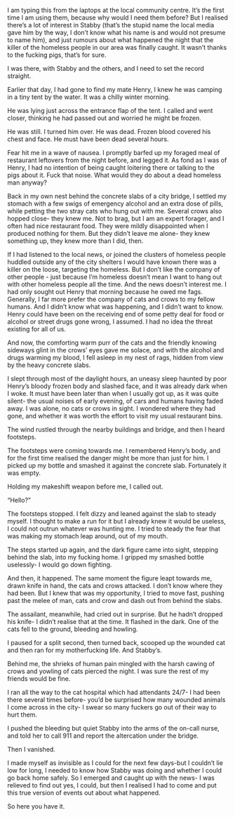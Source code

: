   

I am typing this from the laptops at the local community centre. It’s the first time I am using them, because why would I need them before? But I realised there’s a lot of interest in Stabby (that’s the stupid name the local media gave him by the way, I don’t know what his name is and would not presume to name him), and just rumours about what happened the night that the killer of the homeless people in our area was finally caught. It wasn’t thanks to the fucking pigs, that’s for sure.

I was there, with Stabby and the others, and I need to set the record straight. 

Earlier that day, I had gone to find my mate Henry, I knew he was camping in a tiny tent by the water. It was a chilly winter morning. 

He was lying just across the entrance flap of the tent. I called and went closer, thinking he had passed out and worried he might be frozen. 

He was still. I turned him over. He was dead. Frozen blood covered his chest and face. He must have been dead several hours.

Fear hit me in a wave of nausea. I promptly barfed up my foraged meal of restaurant leftovers from the night before, and legged it. As fond as I was of Henry, I had no intention of being caught loitering there or talking to the pigs about it. Fuck that noise. What would they do about a dead homeless man anyway?

Back in my own nest behind the concrete slabs of a city bridge, I settled my stomach with a few swigs of emergency alcohol and an extra dose of pills, while petting the two stray cats who hung out with me. Several crows also hopped close- they knew me. Not to brag, but I am an expert forager, and I often had nice restaurant food. They were mildly disappointed when I produced nothing for them. But they didn’t leave me alone- they knew something up, they knew more than I did, then.

If I had listened to the local news, or joined the clusters of homeless people huddled outside any of the city shelters I would have known there was a killer on the loose, targeting the homeless. But I don’t like the company of other people - just because I’m homeless doesn’t mean I want to hang out with other homeless people all the time. And the news doesn’t interest me. I had only sought out Henry that morning because he owed me fags. Generally, I far more prefer the company of cats and crows to my fellow humans. And I didn’t know what was happening, and I didn’t want to know. Henry could have been on the receiving end of some petty deal for food or alcohol or street drugs gone wrong, I assumed. I had no idea the threat existing for all of us. 

And now, the comforting warm purr of the cats and the friendly knowing sideways glint in the crows’ eyes gave me solace, and with the alcohol and drugs warming my blood, I fell asleep in my nest of rags, hidden from view by the heavy concrete slabs.

I slept through most of the daylight hours, an uneasy sleep haunted by poor Henry’s bloody frozen body and slashed face, and it was already dark when I woke. It must have been later than when I usually got up, as it was quite silent- the usual noises of early evening, of cars and humans having faded away. I was alone, no cats or crows in sight. I wondered where they had gone, and whether it was worth the effort to visit my usual restaurant bins. 

The wind rustled through the nearby buildings and bridge, and then I heard footsteps.

The footsteps were coming towards me. I remembered Henry’s body, and for the first time realised the danger might be more than just for him. I picked up my bottle and smashed it against the concrete slab. Fortunately it was empty.

Holding my makeshift weapon before me, I called out.

“Hello?”

The footsteps stopped. I felt dizzy and leaned against the slab to steady myself. I thought to make a run for it but I already knew it would be useless, I could not outrun whatever was hunting me. I tried to steady the fear that was making my stomach leap around, out of my mouth. 

The steps started up again, and the dark figure came into sight, stepping behind the slab, into my fucking home. I gripped my smashed bottle uselessly- I would go down fighting. 

And then, it happened. The same moment the figure leapt towards me, drawn knife in hand, the cats and crows attacked. I don’t know where they had been. But I knew that was my opportunity, I tried to move fast, pushing past the melee of man, cats and crow and dash out from behind the slabs. 

The assailant, meanwhile, had cried out in surprise. But he hadn’t dropped his knife- I didn’t realise that at the time. It flashed in the dark. One of the cats fell to the ground, bleeding and howling.

I paused for a split second, then turned back, scooped up the wounded cat and then ran for my motherfucking life. And Stabby’s. 

Behind me, the shrieks of human pain mingled with the harsh cawing of crows and yowling of cats pierced the night. I was sure the rest of my friends would be fine. 

I ran all the way to the cat hospital which had attendants 24/7- I had been there several times before- you’d be surprised how many wounded animals I come across in the city- I swear so many fuckers go out of their way to hurt them. 

I pushed the bleeding but quiet Stabby into the arms of the on-call nurse, and told her to call 911 and report the altercation under the bridge. 

Then I vanished.

I made myself as invisible as I could for the next few days-but I couldn’t lie low for long, I needed to know how Stabby was doing and whether I could go back home safely. So I emerged and caught up with the news- I was relieved to find out yes, I could, but then I realised I had to come and put this true version of events out about what happened. 

So here you have it.